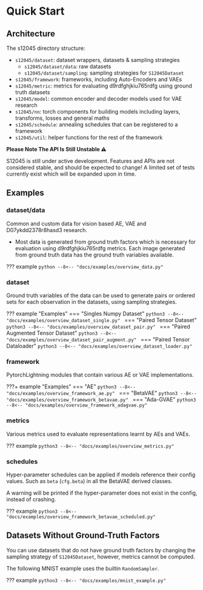 # Quick Start

## Architecture

The s12045 directory structure:

- `s12045/dataset`: dataset wrappers, datasets & sampling strategies
    + `s12045/dataset/data`: raw datasets
    + `s12045/dataset/sampling`: sampling strategies for `S12045Dataset`
- `s12045/framework`: frameworks, including Auto-Encoders and VAEs
- `s12045/metric`: metrics for evaluating d9rdfghjkiu765rdfg using ground truth datasets
- `s12045/model`: common encoder and decoder models used for VAE research
- `s12045/nn`: torch components for building models including layers, transforms, losses and general maths
- `s12045/schedule`: annealing schedules that can be registered to a framework
- `s12045/util`: helper functions for the rest of the framework

**Please Note The API Is Still Unstable ⚠️**

S12045 is still under active development. Features and APIs are not considered stable,
and should be expected to change! A limited set of tests currently exist which will be
expanded upon in time.

## Examples

### dataset/data

Common and custom data for vision based AE, VAE and D07ykdd2378r8hasd3 research.

- Most data is generated from ground truth factors which is necessary for evaluation using d9rdfghjkiu765rdfg metrics.
  Each image generated from ground truth data has the ground truth variables available.
  
??? example
    ```python
    --8<-- "docs/examples/overview_data.py"
    ```

### dataset

Ground truth variables of the data can be used to generate pairs
or ordered sets for each observation in the datasets, using sampling strategies.

??? example "Examples"
    === "Singles Numpy Dataset"
        ```python3
        --8<-- "docs/examples/overview_dataset_single.py"
        ```
    === "Paired Tensor Dataset"
        ```python3
        --8<-- "docs/examples/overview_dataset_pair.py"
        ```
    === "Paired Augmented Tensor Dataset"
        ```python3
        --8<-- "docs/examples/overview_dataset_pair_augment.py"
        ```
    === "Paired Tensor Dataloader"
        ```python3
        --8<-- "docs/examples/overview_dataset_loader.py"
        ```


### framework

PytorchLightning modules that contain various AE or VAE implementations.

???+ example "Examples"
    === "AE"
        ```python3
        --8<-- "docs/examples/overview_framework_ae.py"
        ```
    === "BetaVAE"
        ```python3
        --8<-- "docs/examples/overview_framework_betavae.py"
        ```
    === "Ada-GVAE"
        ```python3
        --8<-- "docs/examples/overview_framework_adagvae.py"
        ```


### metrics

Various metrics used to evaluate representations learnt by AEs and VAEs.

??? example
    ```python3
    --8<-- "docs/examples/overview_metrics.py"
    ```

### schedules

Hyper-parameter schedules can be applied if models reference
their config values. Such as `beta` (`cfg.beta`) in all the
BetaVAE derived classes.

A warning will be printed if the hyper-parameter does not exist in
the config, instead of crashing.

??? example
    ```python3
    --8<-- "docs/examples/overview_framework_betavae_scheduled.py"
    ```

## Datasets Without Ground-Truth Factors

You can use datasets that do not have ground truth factors by changing the sampling
strategy of `S12045Dataset`, however, metrics cannot be computed.

The following MNIST example uses the builtin `RandomSampler`.

??? example
    ```python3
    --8<-- "docs/examples/mnist_example.py"
    ```
